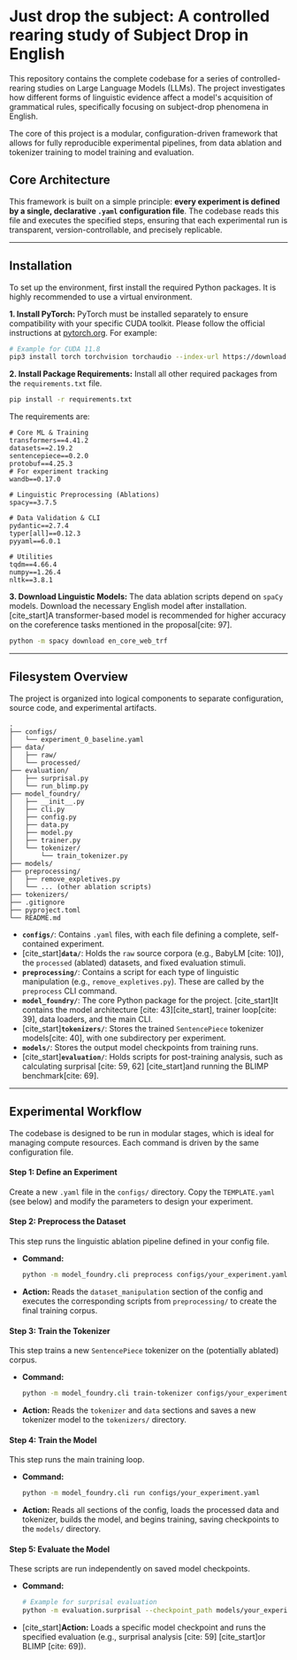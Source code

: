 # Just drop the subject: A controlled rearing study of Subject Drop in English

This repository contains the complete codebase for a series of controlled-rearing studies on Large Language Models (LLMs). The project investigates how different forms of linguistic evidence affect a model's acquisition of grammatical rules, specifically focusing on subject-drop phenomena in English.

The core of this project is a modular, configuration-driven framework that allows for fully reproducible experimental pipelines, from data ablation and tokenizer training to model training and evaluation.

## Core Architecture

This framework is built on a simple principle: **every experiment is defined by a single, declarative `.yaml` configuration file**. The codebase reads this file and executes the specified steps, ensuring that each experimental run is transparent, version-controllable, and precisely replicable.

-----

## Installation

To set up the environment, first install the required Python packages. It is highly recommended to use a virtual environment.

**1. Install PyTorch:**
PyTorch must be installed separately to ensure compatibility with your specific CUDA toolkit. Please follow the official instructions at [pytorch.org](https://pytorch.org). For example:

```sh
# Example for CUDA 11.8
pip3 install torch torchvision torchaudio --index-url https://download.pytorch.org/whl/cu118
```

**2. Install Package Requirements:**
Install all other required packages from the `requirements.txt` file.

```sh
pip install -r requirements.txt
```

The requirements are:

```
# Core ML & Training
transformers==4.41.2
datasets==2.19.2
sentencepiece==0.2.0
protobuf==4.25.3
# For experiment tracking
wandb==0.17.0

# Linguistic Preprocessing (Ablations)
spacy==3.7.5

# Data Validation & CLI
pydantic==2.7.4
typer[all]==0.12.3
pyyaml==6.0.1

# Utilities
tqdm==4.66.4
numpy==1.26.4
nltk==3.8.1
```

**3. Download Linguistic Models:**
The data ablation scripts depend on `spaCy` models. Download the necessary English model after installation. [cite\_start]A transformer-based model is recommended for higher accuracy on the coreference tasks mentioned in the proposal[cite: 97].

```sh
python -m spacy download en_core_web_trf
```

-----

## Filesystem Overview

The project is organized into logical components to separate configuration, source code, and experimental artifacts.

```
.
├── configs/
│   └── experiment_0_baseline.yaml
├── data/
│   ├── raw/
│   └── processed/
├── evaluation/
│   ├── surprisal.py
│   └── run_blimp.py
├── model_foundry/
│   ├── __init__.py
│   ├── cli.py
│   ├── config.py
│   ├── data.py
│   ├── model.py
│   ├── trainer.py
│   └── tokenizer/
│       └── train_tokenizer.py
├── models/
├── preprocessing/
│   ├── remove_expletives.py
│   └── ... (other ablation scripts)
├── tokenizers/
├── .gitignore
├── pyproject.toml
└── README.md
```

  * **`configs/`**: Contains `.yaml` files, with each file defining a complete, self-contained experiment.
  * [cite\_start]**`data/`**: Holds the `raw` source corpora (e.g., BabyLM [cite: 10]), the `processed` (ablated) datasets, and fixed evaluation stimuli.
  * **`preprocessing/`**: Contains a script for each type of linguistic manipulation (e.g., `remove_expletives.py`). These are called by the `preprocess` CLI command.
  * **`model_foundry/`**: The core Python package for the project. [cite\_start]It contains the model architecture [cite: 43][cite\_start], trainer loop[cite: 39], data loaders, and the main CLI.
  * [cite\_start]**`tokenizers/`**: Stores the trained `SentencePiece` tokenizer models[cite: 40], with one subdirectory per experiment.
  * **`models/`**: Stores the output model checkpoints from training runs.
  * [cite\_start]**`evaluation/`**: Holds scripts for post-training analysis, such as calculating surprisal [cite: 59, 62] [cite\_start]and running the BLIMP benchmark[cite: 69].

-----

## Experimental Workflow

The codebase is designed to be run in modular stages, which is ideal for managing compute resources. Each command is driven by the same configuration file.

#### Step 1: Define an Experiment

Create a new `.yaml` file in the `configs/` directory. Copy the `TEMPLATE.yaml` (see below) and modify the parameters to design your experiment.

#### Step 2: Preprocess the Dataset

This step runs the linguistic ablation pipeline defined in your config file.

  * **Command:**
    ```sh
    python -m model_foundry.cli preprocess configs/your_experiment.yaml
    ```
  * **Action:** Reads the `dataset_manipulation` section of the config and executes the corresponding scripts from `preprocessing/` to create the final training corpus.

#### Step 3: Train the Tokenizer

This step trains a new `SentencePiece` tokenizer on the (potentially ablated) corpus.

  * **Command:**
    ```sh
    python -m model_foundry.cli train-tokenizer configs/your_experiment.yaml
    ```
  * **Action:** Reads the `tokenizer` and `data` sections and saves a new tokenizer model to the `tokenizers/` directory.

#### Step 4: Train the Model

This step runs the main training loop.

  * **Command:**
    ```sh
    python -m model_foundry.cli run configs/your_experiment.yaml
    ```
  * **Action:** Reads all sections of the config, loads the processed data and tokenizer, builds the model, and begins training, saving checkpoints to the `models/` directory.

#### Step 5: Evaluate the Model

These scripts are run independently on saved model checkpoints.

  * **Command:**
    ```sh
    # Example for surprisal evaluation
    python -m evaluation.surprisal --checkpoint_path models/your_experiment/checkpoint-1000/ --stimuli_file data/evaluation_stimuli/minimal_pairs.csv
    ```
  * [cite\_start]**Action:** Loads a specific model checkpoint and runs the specified evaluation (e.g., surprisal analysis [cite: 59] [cite\_start]or BLIMP [cite: 69]).